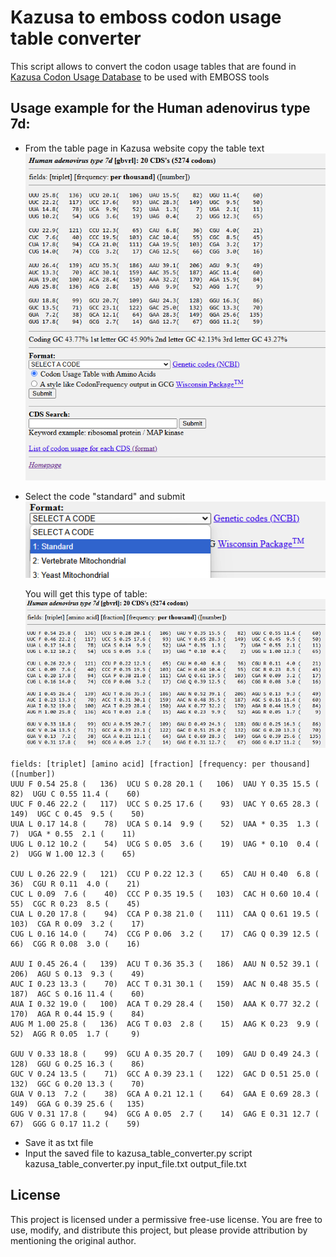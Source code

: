 # Kazusa to emboss codon usage table converter
 
This script allows to convert the codon usage tables that are found in [Kazusa Codon Usage Database](https://www.kazusa.or.jp/codon/) to be used with EMBOSS tools

## Usage example for the Human adenovirus type 7d:

- From the table page in Kazusa website copy the table text
  ![Alt Text](Figures/Kazusa_Human_adenovirus_type_7d.png)

- Select the code "standard" and submit <br>
  ![Alt Text](Figures/kazusa_select_code.png)

  You will get this type of table: <br>
  ![Alt Text](Figures/Kazusa_Human_adenovirus_type_7d_to_save.png)
  
```
fields: [triplet] [amino acid] [fraction] [frequency: per thousand] ([number])
UUU F 0.54 25.8 (   136)  UCU S 0.28 20.1 (   106)  UAU Y 0.35 15.5 (    82)  UGU C 0.55 11.4 (    60)
UUC F 0.46 22.2 (   117)  UCC S 0.25 17.6 (    93)  UAC Y 0.65 28.3 (   149)  UGC C 0.45  9.5 (    50)
UUA L 0.17 14.8 (    78)  UCA S 0.14  9.9 (    52)  UAA * 0.35  1.3 (     7)  UGA * 0.55  2.1 (    11)
UUG L 0.12 10.2 (    54)  UCG S 0.05  3.6 (    19)  UAG * 0.10  0.4 (     2)  UGG W 1.00 12.3 (    65)

CUU L 0.26 22.9 (   121)  CCU P 0.22 12.3 (    65)  CAU H 0.40  6.8 (    36)  CGU R 0.11  4.0 (    21)
CUC L 0.09  7.6 (    40)  CCC P 0.35 19.5 (   103)  CAC H 0.60 10.4 (    55)  CGC R 0.23  8.5 (    45)
CUA L 0.20 17.8 (    94)  CCA P 0.38 21.0 (   111)  CAA Q 0.61 19.5 (   103)  CGA R 0.09  3.2 (    17)
CUG L 0.16 14.0 (    74)  CCG P 0.06  3.2 (    17)  CAG Q 0.39 12.5 (    66)  CGG R 0.08  3.0 (    16)

AUU I 0.45 26.4 (   139)  ACU T 0.36 35.3 (   186)  AAU N 0.52 39.1 (   206)  AGU S 0.13  9.3 (    49)
AUC I 0.23 13.3 (    70)  ACC T 0.31 30.1 (   159)  AAC N 0.48 35.5 (   187)  AGC S 0.16 11.4 (    60)
AUA I 0.32 19.0 (   100)  ACA T 0.29 28.4 (   150)  AAA K 0.77 32.2 (   170)  AGA R 0.44 15.9 (    84)
AUG M 1.00 25.8 (   136)  ACG T 0.03  2.8 (    15)  AAG K 0.23  9.9 (    52)  AGG R 0.05  1.7 (     9)

GUU V 0.33 18.8 (    99)  GCU A 0.35 20.7 (   109)  GAU D 0.49 24.3 (   128)  GGU G 0.25 16.3 (    86)
GUC V 0.24 13.5 (    71)  GCC A 0.39 23.1 (   122)  GAC D 0.51 25.0 (   132)  GGC G 0.20 13.3 (    70)
GUA V 0.13  7.2 (    38)  GCA A 0.21 12.1 (    64)  GAA E 0.69 28.3 (   149)  GGA G 0.39 25.6 (   135)
GUG V 0.31 17.8 (    94)  GCG A 0.05  2.7 (    14)  GAG E 0.31 12.7 (    67)  GGG G 0.17 11.2 (    59)
```
- Save it as txt file
- Input the saved file to kazusa_table_converter.py script
  kazusa_table_converter.py input_file.txt output_file.txt

## License 

This project is licensed under a permissive free-use license. You are free to use, modify, and distribute this project, but please provide attribution by mentioning the original author.
